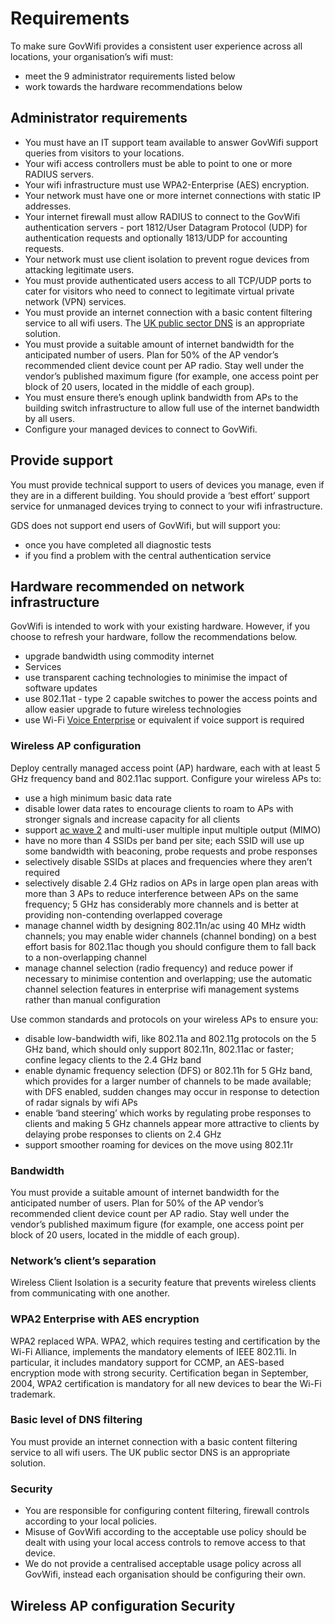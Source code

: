 # Requirements

To make sure GovWifi provides a consistent user experience across all locations, your organisation’s wifi must:

- meet the 9 administrator requirements listed below
- work towards the hardware recommendations below

## Administrator requirements

- You must have an IT support team available to answer GovWifi support queries from visitors to your locations.
- Your wifi access controllers must be able to point to one or more RADIUS servers.
- Your wifi infrastructure must use WPA2-Enterprise (AES) encryption.
- Your network must have one or more internet connections with static IP addresses.
- Your internet firewall must allow RADIUS to connect to the GovWifi authentication servers - port 1812/User Datagram Protocol (UDP) for authentication requests and optionally 1813/UDP for accounting requests.
- Your network must use client isolation to prevent rogue devices from attacking legitimate users.
- You must provide authenticated users access to all TCP/UDP ports to cater for visitors who need to connect to legitimate virtual private network (VPN) services.
- You must provide an internet connection with a basic content filtering service to all wifi users. The [UK public sector DNS](https://www.gov.uk/guidance/introducing-the-uk-public-sector-dns) is an appropriate solution.
- You must provide a suitable amount of internet bandwidth for the anticipated number of users. Plan for 50% of the AP vendor’s recommended client device count per AP radio. Stay well under the vendor’s published maximum figure (for example, one access point per block of 20 users, located in the middle of each group).
- You must ensure there’s enough uplink bandwidth from APs to the building switch infrastructure to allow full use of the internet bandwidth by all users.
- Configure your managed devices to connect to GovWifi.

## Provide support

You must provide technical support to users of devices you manage, even if they are in a different building. You should provide a ‘best effort’ support service for unmanaged devices trying to connect to your wifi infrastructure.

GDS does not support end users of GovWifi, but will support you:
- once you have completed all diagnostic tests
- if you find a problem with the central authentication service

## Hardware recommended on network infrastructure
GovWifi is intended to work with your existing hardware. However, if you choose to refresh your hardware, follow the recommendations below.

- upgrade bandwidth using commodity internet
- Services
- use transparent caching technologies to minimise the impact of software updates
- use 802.11at - type 2 capable switches to power the access points and allow easier upgrade to future wireless technologies
- use Wi-Fi [Voice Enterprise](http://www.wi-fi.org/discover-wi-fi/wi-fi-certified-voice-programs) or equivalent if voice support is required

### Wireless AP configuration
Deploy centrally managed access point (AP) hardware, each with at least 5 GHz frequency band and 802.11ac support. Configure your wireless APs to:

- use a high minimum basic data rate
- disable lower data rates to encourage clients to roam to APs with stronger signals and increase capacity for all clients
- support [ac wave 2](https://standards.ieee.org/findstds/standard/802.11ac-2013.html) and multi-user multiple input multiple output (MIMO)
- have no more than 4 SSIDs per band per site; each SSID will use up some bandwidth with beaconing, probe requests and probe responses
- selectively disable SSIDs at places and frequencies where they aren’t required
- selectively disable 2.4 GHz radios on APs in large open plan areas with more than 3 APs to reduce interference between APs on the same frequency; 5 GHz has considerably more channels and is better at providing non-contending overlapped coverage
- manage channel width by designing 802.11n/ac using 40 MHz width channels; you may enable wider channels (channel bonding) on a best effort basis for 802.11ac though you should configure them to fall back to a non-overlapping channel
- manage channel selection (radio frequency) and reduce power if necessary to minimise contention and overlapping; use the automatic channel selection features in enterprise wifi management systems rather than manual configuration

Use common standards and protocols on your wireless APs to ensure you:

- disable low-bandwidth wifi, like 802.11a and 802.11g protocols on the 5 GHz band, which should only support 802.11n, 802.11ac or faster; confine legacy clients to the 2.4 GHz band
- enable dynamic frequency selection (DFS) or 802.11h for 5 GHz band, which provides for a larger number of channels to be made available; with DFS enabled, sudden changes may occur in response to detection of radar signals by wifi APs
- enable ‘band steering’ which works by regulating probe responses to clients and making 5 GHz channels appear more attractive to clients by delaying probe responses to clients on 2.4 GHz
- support smoother roaming for devices on the move using 802.11r

### Bandwidth

You must provide a suitable amount of internet bandwidth for the anticipated number of users. Plan for 50% of the AP vendor’s recommended client device count per AP radio. Stay well under the vendor’s published maximum figure (for example, one access point per block of 20 users, located in the middle of each group).

### Network’s client’s separation

Wireless Client Isolation is a security feature that prevents wireless clients from communicating with one another.

### WPA2 Enterprise with AES encryption
WPA2 replaced WPA. WPA2, which requires testing and certification by the Wi-Fi Alliance, implements the mandatory elements of IEEE 802.11i. In particular, it includes mandatory support for CCMP, an AES-based encryption mode with strong security. Certification began in September, 2004, WPA2 certification is mandatory for all new devices to bear the Wi-Fi trademark.

### Basic level of DNS filtering
You must provide an internet connection with a basic content filtering service to all wifi users. The UK public sector DNS is an appropriate solution.

### Security
- You are responsible for configuring content filtering, firewall controls according to your local policies.
- Misuse of GovWifi according to the acceptable use policy should be dealt with using your local access controls to remove access to that device.
- We do not provide a centralised acceptable usage policy across all GovWifi, instead each organisation should be configuring their own.
## Wireless AP configuration Security
